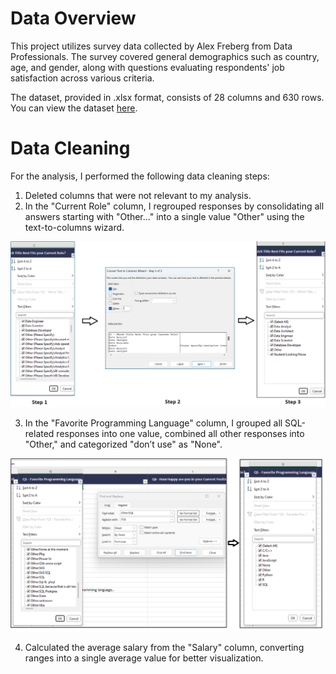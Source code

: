 # Data Overview
This project utilizes survey data collected by Alex Freberg from Data Professionals. The survey covered general demographics such as country, age, and gender, along with questions evaluating respondents' job satisfaction across various criteria.

The dataset, provided in .xlsx format, consists of 28 columns and 630 rows. You can view the dataset [here](https://github.com/AlexTheAnalyst/Power-BI/blob/main/Power%20BI%20-%20Final%20Project.xlsx).

# Data Cleaning
For the analysis, I performed the following data cleaning steps:

1) Deleted columns that were not relevant to my analysis.
2) In the "Current Role" column, I regrouped responses by consolidating all answers starting with "Other..." into a single value "Other" using the text-to-columns wizard.

![](/Data%20Professional%20Survey/screenshots/cleaning_1.png)


3) In the "Favorite Programming Language" column, I grouped all SQL-related responses into one value, combined all other responses into "Other," and categorized "don’t use" as "None".

![](/Data%20Professional%20Survey/screenshots/cleaning_2.png)

4) Calculated the average salary from the "Salary" column, converting ranges into a single average value for better visualization.
